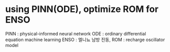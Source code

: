 # using PINN(ODE), optimize ROM for ENSO
PINN : physical-informed neural network
ODE : ordinary differential equation
machine learning 
ENSO : 엘니뇨 남방 진동, ROM : recharge oscillator model


